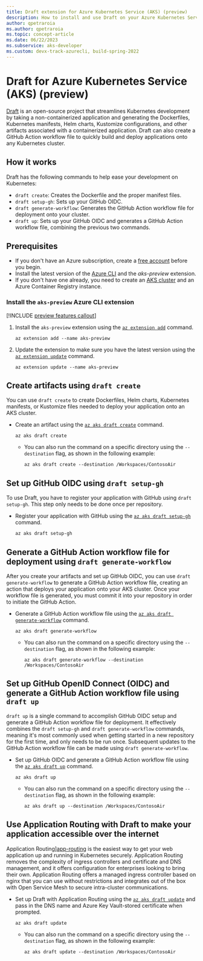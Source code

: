 ```yaml
---
title: Draft extension for Azure Kubernetes Service (AKS) (preview)
description: How to install and use Draft on your Azure Kubernetes Service (AKS) cluster using the Draft extension.
author: qpetraroia
ms.author: qpetraroia
ms.topic: concept-article
ms.date: 06/22/2023
ms.subservice: aks-developer
ms.custom: devx-track-azurecli, build-spring-2022
---
```


# Draft for Azure Kubernetes Service (AKS) (preview)

[Draft](https://github.com/Azure/draft) is an open-source project that streamlines Kubernetes development by taking a non-containerized application and generating the Dockerfiles, Kubernetes manifests, Helm charts, Kustomize configurations, and other artifacts associated with a containerized application. Draft can also create a GitHub Action workflow file to quickly build and deploy applications onto any Kubernetes cluster.

## How it works

Draft has the following commands to help ease your development on Kubernetes:

- `draft create`: Creates the Dockerfile and the proper manifest files.
- `draft setup-gh`: Sets up your GitHub OIDC.
- `draft generate-workflow`: Generates the GitHub Action workflow file for deployment onto your cluster.
- `draft up`: Sets up your GitHub OIDC and generates a GitHub Action workflow file, combining the previous two commands.

## Prerequisites

- If you don't have an Azure subscription, create a [free account](https://azure.microsoft.com/free/?WT.mc_id=A261C142F) before you begin.
- Install the latest version of the [Azure CLI](/cli/azure/install-azure-cli-windows) and the *aks-preview* extension.
- If you don't have one already, you need to create an [AKS cluster][deploy-cluster] and an Azure Container Registry instance.

### Install the `aks-preview` Azure CLI extension

[!INCLUDE [preview features callout](~/reusable-content/ce-skilling/azure/includes/aks/includes/preview/preview-callout.md)]

1. Install the `aks-preview` extension using the [`az extension add`][az-extension-add] command.

    ```azurecli-interactive
    az extension add --name aks-preview
    ```

2. Update the extension to make sure you have the latest version using the [`az extension update`][az-extension-update] command.

    ```azurecli-interactive
    az extension update --name aks-preview
    ```

## Create artifacts using `draft create`

You can use `draft create` to create Dockerfiles, Helm charts, Kubernetes manifests, or Kustomize files needed to deploy your application onto an AKS cluster.

- Create an artifact using the [`az aks draft create`][az-aks-draft-create] command.

    ```azure-cli-interactive
    az aks draft create
    ```

  - You can also run the command on a specific directory using the `--destination` flag, as shown in the following example:

    ```azure-cli-interactive
    az aks draft create --destination /Workspaces/ContosoAir
    ```

## Set up GitHub OIDC using `draft setup-gh`

To use Draft, you have to register your application with GitHub using `draft setup-gh`. This step only needs to be done once per repository.

- Register your application with GitHub using the [`az aks draft setup-gh`][az-aks-draft-setup-gh] command.

    ```azure-cli-interactive
    az aks draft setup-gh
    ```

## Generate a GitHub Action workflow file for deployment using `draft generate-workflow`

After you create your artifacts and set up GitHub OIDC, you can use `draft generate-workflow` to generate a GitHub Action workflow file, creating an action that deploys your application onto your AKS cluster. Once your workflow file is generated, you must commit it into your repository in order to initiate the GitHub Action.

- Generate a GitHub Action workflow file using the [`az aks draft generate-workflow`][az-aks-draft-generate-workflow] command.

    ```azure-cli-interactive
    az aks draft generate-workflow
    ```

  - You can also run the command on a specific directory using the `--destination` flag, as shown in the following example:

    ```azure-cli-interactive
    az aks draft generate-workflow --destination /Workspaces/ContosoAir
    ```

## Set up GitHub OpenID Connect (OIDC) and generate a GitHub Action workflow file using `draft up`

`draft up` is a single command to accomplish GitHub OIDC setup and generate a GitHub Action workflow file for deployment. It effectively combines the `draft setup-gh` and `draft generate-workflow` commands, meaning it's most commonly used when getting started in a new repository for the first time, and only needs to be run once. Subsequent updates to the GitHub Action workflow file can be made using `draft generate-workflow`.

- Set up GitHub OIDC and generate a GitHub Action workflow file using the [`az aks draft up`][az-aks-draft-up] command.

    ```azure-cli-interactive
    az aks draft up
    ```

  - You can also run the command on a specific directory using the `--destination` flag, as shown in the following example:

    ```azure-cli-interactive
    az aks draft up --destination /Workspaces/ContosoAir
    ```

## Use Application Routing with Draft to make your application accessible over the internet

 Application Routing][app-routing] is the easiest way to get your web application up and running in Kubernetes securely. Application Routing removes the complexity of ingress controllers and certificate and DNS management, and it offers configuration for enterprises looking to bring their own. Application Routing offers a managed ingress controller based on nginx that you can use without restrictions and integrates out of the box with Open Service Mesh to secure intra-cluster communications.

- Set up Draft with Application Routing using the [`az aks draft update`][az-aks-draft-update] and pass in the DNS name and Azure Key Vault-stored certificate when prompted.

    ```azure-cli-interactive
    az aks draft update
    ```

  - You can also run the command on a specific directory using the `--destination` flag, as shown in the following example:

    ```azure-cli-interactive
    az aks draft update --destination /Workspaces/ContosoAir
    ```

<!-- LINKS INTERNAL -->
[deploy-cluster]: ./tutorial-kubernetes-deploy-cluster.md
[app-routing]: app-routing.md
[az-extension-add]: /cli/azure/extension#az-extension-add
[az-extension-update]: /cli/azure/extension#az-extension-update
[az-aks-draft-update]: /cli/azure/aks/draft#az-aks-draft-update
[az-aks-draft-up]: /cli/azure/aks/draft#az-aks-draft-up
[az-aks-draft-create]: /cli/azure/aks/draft#az-aks-draft-create
[az-aks-draft-setup-gh]: /cli/azure/aks/draft#az-aks-draft-setup-gh
[az-aks-draft-generate-workflow]: /cli/azure/aks/draft#az-aks-draft-generate-workflow

